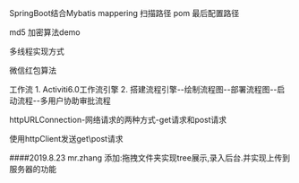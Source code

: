 SpringBoot结合Mybatis
mappering 扫描路径 pom 最后配置路径

md5 加密算法demo

多线程实现方式

微信红包算法

工作流
    1. Activiti6.0工作流引擎
    2. 搭建流程引擎--绘制流程图--部署流程图--启动流程--多用户协助审批流程
    
httpURLConnection-网络请求的两种方式-get请求和post请求

使用httpClient发送get\post请求



####2019.8.23  mr.zhang
添加:拖拽文件夹实现tree展示,录入后台.并实现上传到服务器的功能

                
